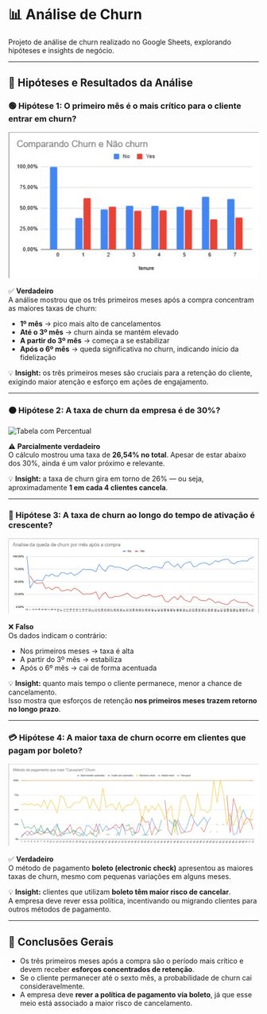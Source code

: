 # 📊 Análise de Churn
Projeto de análise de churn realizado no Google Sheets, explorando hipóteses e insights de negócio.

---

## 🔎 Hipóteses e Resultados da Análise

### 🟢 Hipótese 1: O primeiro mês é o mais crítico para o cliente entrar em churn?

![Gráfico de Barras](Grafico%20de%20barras.jpg)

✅ **Verdadeiro**  
A análise mostrou que os três primeiros meses após a compra concentram as maiores taxas de churn:

- **1º mês** → pico mais alto de cancelamentos  
- **Até o 3º mês** → churn ainda se mantém elevado  
- **A partir do 3º mês** → começa a se estabilizar  
- **Após o 6º mês** → queda significativa no churn, indicando início da fidelização  

💡 **Insight:** os três primeiros meses são cruciais para a retenção do cliente, exigindo maior atenção e esforço em ações de engajamento.

---

### 🟠 Hipótese 2: A taxa de churn da empresa é de 30%?

![Tabela com Percentual](Image.jpg)

⚠️ **Parcialmente verdadeiro**  
O cálculo mostrou uma taxa de **26,54% no total**. Apesar de estar abaixo dos 30%, ainda é um valor próximo e relevante.  

💡 **Insight:** a taxa de churn gira em torno de 26% — ou seja, aproximadamente **1 em cada 4 clientes cancela**.

---

### 🔴 Hipótese 3: A taxa de churn ao longo do tempo de ativação é crescente?

![Gráfico de Linhas](Grafico%20de%20linhas.jpg)

❌ **Falso**  
Os dados indicam o contrário:  

- Nos primeiros meses → taxa é alta  
- A partir do 3º mês → estabiliza  
- Após o 6º mês → cai de forma acentuada  

💡 **Insight:** quanto mais tempo o cliente permanece, menor a chance de cancelamento.  
Isso mostra que esforços de retenção **nos primeiros meses trazem retorno no longo prazo**.

---

### 💳 Hipótese 4: A maior taxa de churn ocorre em clientes que pagam por boleto?

![Gráfico de Pagamentos](Grafico%20pagamento.jpg)

✅ **Verdadeiro**  
O método de pagamento **boleto (electronic check)** apresentou as maiores taxas de churn, mesmo com pequenas variações em alguns meses.  

💡 **Insight:** clientes que utilizam **boleto têm maior risco de cancelar**.  
A empresa deve rever essa política, incentivando ou migrando clientes para outros métodos de pagamento.

---

## 📌 Conclusões Gerais

- Os três primeiros meses após a compra são o período mais crítico e devem receber **esforços concentrados de retenção**.  
- Se o cliente permanecer até o sexto mês, a probabilidade de churn cai consideravelmente.  
- A empresa deve **rever a política de pagamento via boleto**, já que esse meio está associado a maior risco de cancelamento.

